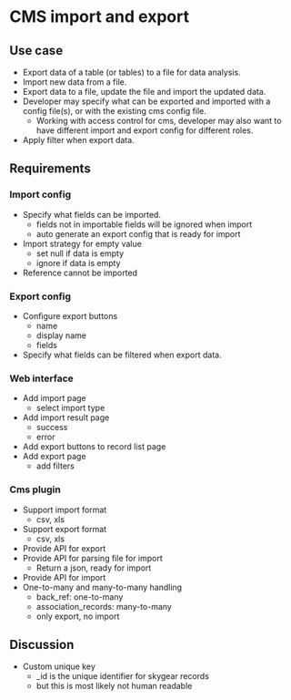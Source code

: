 # CMS import and export

## Use case

- Export data of a table (or tables) to a file for data analysis.
- Import new data from a file.
- Export data to a file, update the file and import the updated data.
- Developer may specify what can be exported and imported with a config file(s), or with the existing cms config file.
  - Working with access control for cms, developer may also want to have different import and export config for different roles.
- Apply filter when export data.

## Requirements

### Import config

- Specify what fields can be imported.
  - fields not in importable fields will be ignored when import
  - auto generate an export config that is ready for import
- Import strategy for empty value
  - set null if data is empty
  - ignore if data is empty
- Reference cannot be imported

### Export config

- Configure export buttons
  - name
  - display name
  - fields
- Specify what fields can be filtered when export data.

### Web interface

- Add import page
  - select import type
- Add import result page
  - success
  - error
- Add export buttons to record list page
- Add export page
  - add filters

### Cms plugin

- Support import format
  - csv, xls
- Support export format
  - csv, xls
- Provide API for export
- Provide API for parsing file for import
  - Return a json, ready for import
- Provide API for import
- One-to-many and many-to-many handling
  - back_ref: one-to-many
  - association_records: many-to-many
  - only export, no import

## Discussion

- Custom unique key
  - _id is the unique identifier for skygear records
  - but this is most likely not human readable
